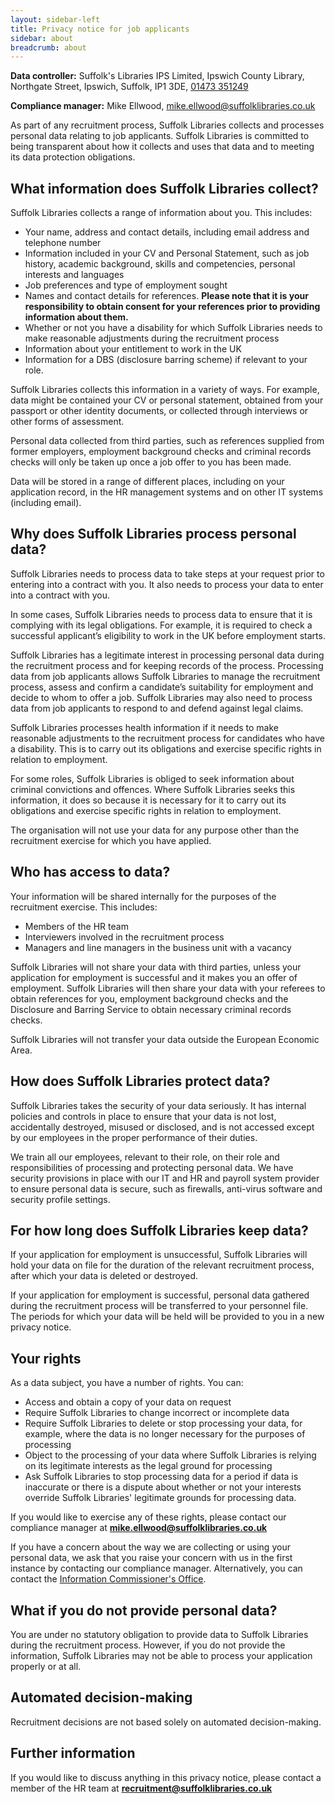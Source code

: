 ```yaml
---
layout: sidebar-left
title: Privacy notice for job applicants
sidebar: about
breadcrumb: about
---
```


**Data controller:** Suffolk's Libraries IPS Limited, Ipswich County Library, Northgate Street, Ipswich, Suffolk, IP1 3DE, [01473 351249](tel:01473351249)

**Compliance manager:** Mike Ellwood, mike.ellwood@suffolklibraries.co.uk

As part of any recruitment process, Suffolk Libraries collects and processes personal data relating to job applicants. Suffolk Libraries is committed to being transparent about how it collects and uses that data and to meeting its data protection obligations.

## What information does Suffolk Libraries collect?

Suffolk Libraries collects a range of information about you. This includes:

* Your name, address and contact details, including email address and telephone number
* Information included in your CV and Personal Statement, such as job history, academic background, skills and competencies, personal interests and languages
* Job preferences and type of employment sought
* Names and contact details for references. **Please note that it is your responsibility to obtain consent for your references prior to providing information about them.**
* Whether or not you have a disability for which Suffolk Libraries needs to make reasonable adjustments during the recruitment process
* Information about your entitlement to work in the UK
* Information for a DBS (disclosure barring scheme) if relevant to your role.

Suffolk Libraries collects this information in a variety of ways. For example, data might be contained your CV or personal statement, obtained from your passport or other identity documents, or collected through interviews or other forms of assessment.

Personal data collected from third parties, such as references supplied from former employers, employment background checks and criminal records checks will only be taken up once a job offer to you has been made.

Data will be stored in a range of different places, including on your application record, in the HR management systems and on other IT systems (including email).

## Why does Suffolk Libraries process personal data?

Suffolk Libraries needs to process data to take steps at your request prior to entering into a contract with you. It also needs to process your data to enter into a contract with you.

In some cases, Suffolk Libraries needs to process data to ensure that it is complying with its legal obligations. For example, it is required to check a successful applicant’s eligibility to work in the UK before employment starts.

Suffolk Libraries has a legitimate interest in processing personal data during the recruitment process and for keeping records of the process. Processing data from job applicants allows Suffolk Libraries to manage the recruitment process, assess and confirm a candidate’s suitability for employment and decide to whom to offer a job. Suffolk Libraries may also need to process data from job applicants to respond to and defend against legal claims.

Suffolk Libraries processes health information if it needs to make reasonable adjustments to the recruitment process for candidates who have a disability. This is to carry out its obligations and exercise specific rights in relation to employment.

For some roles, Suffolk Libraries is obliged to seek information about criminal convictions and offences. Where Suffolk Libraries seeks this information, it does so because it is necessary for it to carry out its obligations and exercise specific rights in relation to employment.

The organisation will not use your data for any purpose other than the recruitment exercise for which you have applied.

## Who has access to data?

Your information will be shared internally for the purposes of the recruitment exercise. This includes:

* Members of the HR team
* Interviewers involved in the recruitment process
* Managers and line managers in the business unit with a vacancy

Suffolk Libraries will not share your data with third parties, unless your application for employment is successful and it makes you an offer of employment. Suffolk Libraries will then share your data with your referees to obtain references for you, employment background checks and the Disclosure and Barring Service to obtain necessary criminal records checks.

Suffolk Libraries will not transfer your data outside the European Economic Area.

## How does Suffolk Libraries protect data?

Suffolk Libraries takes the security of your data seriously. It has internal policies and controls in place to ensure that your data is not lost, accidentally destroyed, misused or disclosed, and is not accessed except by our employees in the proper performance of their duties.

We train all our employees, relevant to their role, on their role and responsibilities of processing and protecting personal data. We have security provisions in place with our IT and HR and payroll system provider to ensure personal data is secure, such as firewalls, anti-virus software and security profile settings.

## For how long does Suffolk Libraries keep data?

If your application for employment is unsuccessful, Suffolk Libraries will hold your data on file for the duration of the relevant recruitment process, after which your data is deleted or destroyed.

If your application for employment is successful, personal data gathered during the recruitment process will be transferred to your personnel file. The periods for which your data will be held will be provided to you in a new privacy notice.

## Your rights

As a data subject, you have a number of rights. You can:

* Access and obtain a copy of your data on request
* Require Suffolk Libraries to change incorrect or incomplete data
* Require Suffolk Libraries to delete or stop processing your data, for example, where the data is no longer necessary for the purposes of processing
* Object to the processing of your data where Suffolk Libraries is relying on its legitimate interests as the legal ground for processing
* Ask Suffolk Libraries to stop processing data for a period if data is inaccurate or there is a dispute about whether or not your interests override Suffolk Libraries' legitimate grounds for processing data.

If you would like to exercise any of these rights, please contact our compliance manager at **mike.ellwood@suffolklibraries.co.uk**

If you have a concern about the way we are collecting or using your personal data, we ask that you raise your concern with us in the first instance by contacting our compliance manager. Alternatively, you can contact the [Information Commissioner's Office](https://ico.org.uk/make-a-complaint/).

## What if you do not provide personal data?

You are under no statutory obligation to provide data to Suffolk Libraries during the recruitment process. However, if you do not provide the information, Suffolk Libraries may not be able to process your application properly or at all.

## Automated decision-making

Recruitment decisions are not based solely on automated decision-making.

## Further information

If you would like to discuss anything in this privacy notice, please contact a member of the HR team at **recruitment@suffolklibraries.co.uk**
